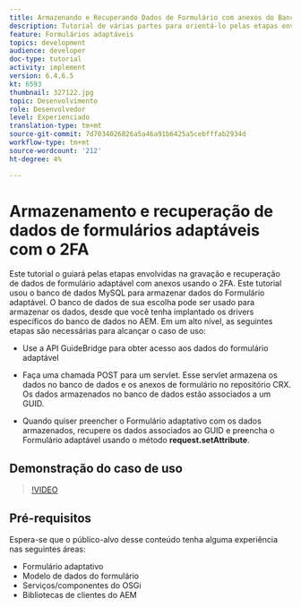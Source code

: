 ```yaml
---
title: Armazenando e Recuperando Dados de Formulário com anexos do Banco de Dados MySQL
description: Tutorial de várias partes para orientá-lo pelas etapas envolvidas no armazenamento e recuperação de dados de formulário com anexos
feature: Formulários adaptáveis
topics: development
audience: developer
doc-type: tutorial
activity: implement
version: 6.4,6.5
kt: 6593
thumbnail: 327122.jpg
topic: Desenvolvimento
role: Desenvolvedor
level: Experienciado
translation-type: tm+mt
source-git-commit: 7d7034026826a5a46a91b6425a5cebfffab2934d
workflow-type: tm+mt
source-wordcount: '212'
ht-degree: 4%

---
```



# Armazenamento e recuperação de dados de formulários adaptáveis com o 2FA

Este tutorial o guiará pelas etapas envolvidas na gravação e recuperação de dados de formulário adaptável com anexos usando o 2FA. Este tutorial usou o banco de dados MySQL para armazenar dados do Formulário adaptável. O banco de dados de sua escolha pode ser usado para armazenar os dados, desde que você tenha implantado os drivers específicos do banco de dados no AEM. Em um alto nível, as seguintes etapas são necessárias para alcançar o caso de uso:

* Use a API GuideBridge para obter acesso aos dados do formulário adaptável

* Faça uma chamada POST para um servlet. Esse servlet armazena os dados no banco de dados e os anexos de formulário no repositório CRX. Os dados armazenados no banco de dados estão associados a um GUID.

* Quando quiser preencher o Formulário adaptativo com os dados armazenados, recupere os dados associados ao GUID e preencha o Formulário adaptável usando o método **request.setAttribute**.

## Demonstração do caso de uso

>[!VIDEO](https://video.tv.adobe.com/v/327122?quality=9&learn=on)

## Pré-requisitos

Espera-se que o público-alvo desse conteúdo tenha alguma experiência nas seguintes áreas:

* Formulário adaptativo
* Modelo de dados do formulário
* Serviços/componentes do OSGi
* Bibliotecas de clientes do AEM
